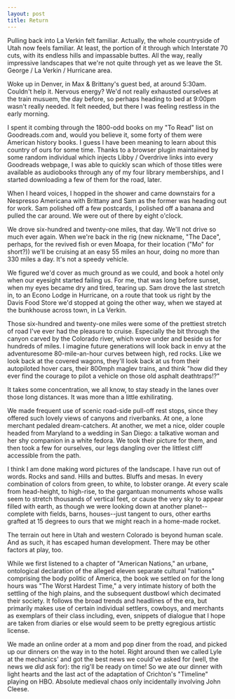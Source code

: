 ```yaml
---
layout: post
title: Return
---
```


Pulling back into La Verkin felt familiar. Actually, the whole countryside of Utah now feels familiar. At least, the portion of it through which Interstate 70 cuts, with its endless hills and impassable buttes. All the way, really impressive landscapes that we're not quite through yet as we leave the St. George / La Verkin / Hurricane area.

Woke up in Denver, in Max & Brittany's guest bed, at around 5:30am. Couldn't help it. Nervous energy? We'd not really exhausted ourselves at the train musuem, the day before, so perhaps heading to bed at 9:00pm wasn't really needed. It felt needed, but there I was feeling restless in the early morning.

I spent it combing through the 1800-odd books on my "To Read" list on Goodreads.com and, would you believe it, some forty of them were American history books. I guess I have been meaning to learn about this country of ours for some time. Thanks to a browser plugin maintained by some random individual which injects Libby / Overdrive links into every Goodreads webpage, I was able to quickly scan which of those titles were available as audiobooks through any of my four library memberships, and I started downloading a few of them for the road, later.

When I heard voices, I hopped in the shower and came downstairs for a Nespresso Americana with Brittany and Sam as the former was heading out for work. Sam polished off a few postcards, I polished off a banana and pulled the car around. We were out of there by eight o'clock.

We drove six-hundred and twenty-one miles, that day. We'll not drive so much ever again. When we're back in the rig (new nickname, "The Dace", perhaps, for the revived fish or even Moapa, for their location ("Mo" for short?)) we'll be cruising at an easy 55 miles an hour, doing no more than 330 miles a day. It's not a speedy vehicle.

We figured we'd cover as much ground as we could, and book a hotel only when our eyesight started failing us. For me, that was long before sunset, when my eyes became dry and tired, tearing up. Sam drove the last stretch in, to an Econo Lodge in Hurricane, on a route that took us right by the Davis Food Store we'd stopped at going the other way, when we stayed at the bunkhouse across town, in La Verkin.

Those six-hundred and twenty-one miles were some of the prettiest stretch of road I've ever had the pleasure to cruise. Especially the bit through the canyon carved by the Colorado river, which wove under and beside us for hundreds of miles. I imagine future generations will look back in envy at the adventuresome 80-mile-an-hour curves between high, red rocks. Like we look back at the covered wagons, they'll look back at us from their autopiloted hover cars, their 800mph maglev trains, and think "how did they ever find the courage to pilot a vehicle on those old asphalt deathtraps!?"

It takes some concentration, we all know, to stay steady in the lanes over those long distances. It was more than a little exhilirating.

We made frequent use of scenic road-side pull-off rest stops, since they offered such lovely views of canyons and riverbanks. At one, a lone merchant pedaled dream-catchers. At another, we met a nice, older couple headed from Maryland to a wedding in San Diego: a talkative woman and her shy companion in a white fedora. We took their picture for them, and then took a few for ourselves, our legs dangling over the littlest cliff accessible from the path.

I think I am done making word pictures of the landscape. I have run out of words. Rocks and sand. Hills and buttes. Bluffs and mesas. In every combination of colors from green, to white, to lobster orange. At every scale from head-height, to high-rise, to the gargantuan monuments whose walls seem to stretch thousands of vertical feet, or cause the very sky to appear filled with earth, as though we were looking down at another planet--complete with fields, barns, houses--just tangent to ours, other earths grafted at 15 degrees to ours that we might reach in a home-made rocket.

The terrain out here in Utah and western Colorado is beyond human scale. And as such, it has escaped human development. There may be other factors at play, too.

While we first listened to a chapter of "American Nations," an urbane, ontological declaration of the alleged eleven separate cultural "nations" comprising the body politic of America, the book we settled on for the long hours was "The Worst Hardest Time," a very intimate history of both the settling of the high plains, and the subsequent dustbowl which decimated their society. It follows the broad trends and headlines of the era, but primarily makes use of certain individual settlers, cowboys, and merchants as exemplars of their class including, even, snippets of dialogue that I hope are taken from diaries or else would seem to be pretty egregious artistic license.

We made an online order at a mom and pop diner from the road, and picked up our dinners on the way in to the hotel. Right around then we called Lyle at the mechanics' and got the best news we could've asked for (well, the news we *did* ask for): the rig'll be ready on time! So we ate our dinner with light hearts and the last act of the adaptation of Crichton's "Timeline" playing on HBO. Absolute medieval chaos only incidentally involving John Cleese.
